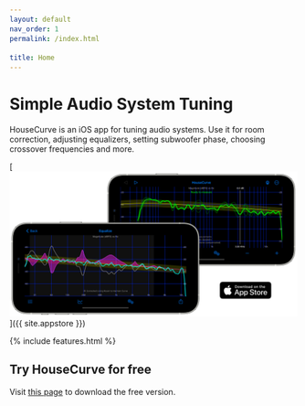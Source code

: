 ```yaml
---
layout: default
nav_order: 1
permalink: /index.html

title: Home
---
```


# Simple Audio System Tuning

HouseCurve is an iOS app for tuning audio systems.  Use it for room correction, adjusting equalizers, setting subwoofer phase, choosing crossover frequencies and more.

[![housecurve main](/assets/img/housecurve_main_page.webp "HouseCurve screenshots")]({{ site.appstore }})

{% include features.html %}

## Try HouseCurve for free

Visit [this page](DOWNLOAD.md) to download the free version.


